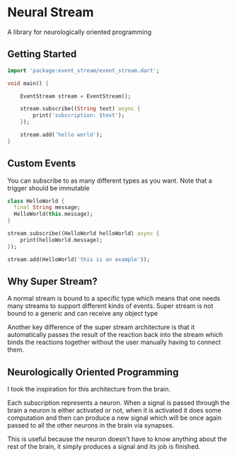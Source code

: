 # Neural Stream
A library for neurologically oriented programming

## Getting Started

``` Dart
import 'package:event_stream/event_stream.dart';

void main() {

    EventStream stream = EventStream();

    stream.subscribe((String text) async {
        print('subscription: $text');
    });

    stream.add('hello world');
}
```

## Custom Events
You can subscribe to as many different types as you want.
Note that a trigger should be immutable

``` Dart
class HelloWorld {
  final String message;
  HelloWorld(this.message);
}

stream.subscribe((HelloWorld helloWorld) async {
    print(helloWorld.message);
});

stream.add(HelloWorld('this is an example'));
```

## Why Super Stream?
A normal stream is bound to a specific type <T> which means that one needs many streams to support
different kinds of events. Super stream is not bound to a generic and can receive any object type

Another key difference of the super stream architecture is that it automatically passes the result 
of the reaction back into the stream which binds the reactions together without the user manually
having to connect them.


## Neurologically Oriented Programming
I took the inspiration for this architecture from the brain. 

Each subscription represents a neuron. When a signal is passed through the brain a neuron is either
activated or not, when it is activated it does some computation and then can produce a new signal
which will be once again passed to all the other neurons in the brain via synapses.

This is useful because the neuron doesn't have to know anything about the rest of the brain, it 
simply produces a signal and its job is finished.



